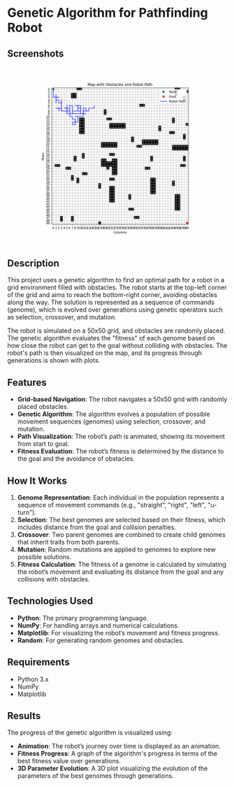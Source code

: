 # Genetic Algorithm for Pathfinding Robot

## Screenshots
![Robot Path](robot_path.gif)

## Description
This project uses a genetic algorithm to find an optimal path for a robot in a grid environment filled with obstacles. The robot starts at the top-left corner of the grid and aims to reach the bottom-right corner, avoiding obstacles along the way. The solution is represented as a sequence of commands (genome), which is evolved over generations using genetic operators such as selection, crossover, and mutation.

The robot is simulated on a 50x50 grid, and obstacles are randomly placed. The genetic algorithm evaluates the "fitness" of each genome based on how close the robot can get to the goal without colliding with obstacles. The robot's path is then visualized on the map, and its progress through generations is shown with plots.

## Features
- **Grid-based Navigation**: The robot navigates a 50x50 grid with randomly placed obstacles.
- **Genetic Algorithm**: The algorithm evolves a population of possible movement sequences (genomes) using selection, crossover, and mutation.
- **Path Visualization**: The robot’s path is animated, showing its movement from start to goal.
- **Fitness Evaluation**: The robot’s fitness is determined by the distance to the goal and the avoidance of obstacles.

## How It Works
1. **Genome Representation**: Each individual in the population represents a sequence of movement commands (e.g., "straight", "right", "left", "u-turn").
2. **Selection**: The best genomes are selected based on their fitness, which includes distance from the goal and collision penalties.
3. **Crossover**: Two parent genomes are combined to create child genomes that inherit traits from both parents.
4. **Mutation**: Random mutations are applied to genomes to explore new possible solutions.
5. **Fitness Calculation**: The fitness of a genome is calculated by simulating the robot’s movement and evaluating its distance from the goal and any collisions with obstacles.

## Technologies Used
- **Python**: The primary programming language.
- **NumPy**: For handling arrays and numerical calculations.
- **Matplotlib**: For visualizing the robot’s movement and fitness progress.
- **Random**: For generating random genomes and obstacles.
  
## Requirements
- Python 3.x
- NumPy
- Matplotlib

## Results
The progress of the genetic algorithm is visualized using:
- **Animation**: The robot’s journey over time is displayed as an animation.
- **Fitness Progress**: A graph of the algorithm's progress in terms of the best fitness value over generations.
- **3D Parameter Evolution**: A 3D plot visualizing the evolution of the parameters of the best genomes through generations.

